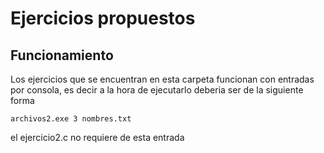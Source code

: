 # Ejercicios propuestos

## Funcionamiento

Los ejercicios que se encuentran en esta carpeta funcionan con entradas por consola, es decir a la hora de ejecutarlo deberia ser de la siguiente forma

    archivos2.exe 3 nombres.txt
  
el ejercicio2.c no requiere de esta entrada
